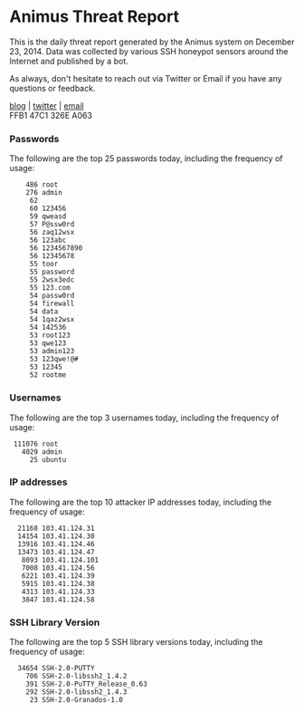 # Animus Threat Report

This is the daily threat report generated by the Animus system on December 23, 2014. Data was collected by various SSH honeypot sensors around the Internet and published by a bot.  

As always, don't hesitate to reach out via Twitter or Email if you have any questions or feedback.  

[blog](http://morris.guru) | [twitter](https://twitter.com/andrew___morris) | [email](mailto:andrew@morris.guru)  
FFB1 47C1 326E A063  
### Passwords
The following are the top 25 passwords today, including the frequency of usage:
```
    486 root
    276 admin
     62 
     60 123456
     59 qweasd
     57 P@ssw0rd
     56 zaq12wsx
     56 123abc
     56 1234567890
     56 12345678
     55 toor
     55 password
     55 2wsx3edc
     55 123.com
     54 passw0rd
     54 firewall
     54 data
     54 1qaz2wsx
     54 142536
     53 root123
     53 qwe123
     53 admin123
     53 123qwe!@#
     53 12345
     52 rootme
```

### Usernames
The following are the top 3 usernames today, including the frequency of usage:
```
 111076 root
   4029 admin
     25 ubuntu
```

### IP addresses
The following are the top 10 attacker IP addresses today, including the frequency of usage:
```
  21168 103.41.124.31
  14154 103.41.124.30
  13916 103.41.124.46
  13473 103.41.124.47
   8093 103.41.124.101
   7008 103.41.124.56
   6221 103.41.124.39
   5915 103.41.124.38
   4313 103.41.124.33
   3847 103.41.124.58
```

### SSH Library Version
The following are the top 5 SSH library versions today, including the frequency of usage:
```
  34654 SSH-2.0-PUTTY
    706 SSH-2.0-libssh2_1.4.2
    391 SSH-2.0-PuTTY_Release_0.63
    292 SSH-2.0-libssh2_1.4.3
     23 SSH-2.0-Granados-1.0
```

